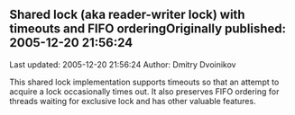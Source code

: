 ## Shared lock (aka reader-writer lock) with timeouts and FIFO orderingOriginally published: 2005-12-20 21:56:24 
Last updated: 2005-12-20 21:56:24 
Author: Dmitry Dvoinikov 
 
This shared lock implementation supports timeouts so that an attempt to acquire a lock occasionally times out. It also preserves FIFO ordering for threads waiting for exclusive lock and has other valuable features.